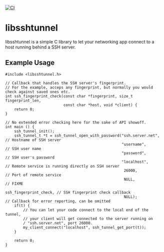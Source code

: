 [![CI](https://github.com/bk138/libsshtunnel/actions/workflows/ci.yml/badge.svg)](https://github.com/bk138/libsshtunnel/actions/workflows/ci.yml)

# libsshtunnel

libsshtunnel is a simple C library to let your networking app connect to a host running behind a SSH server.

## Example Usage

```
#include <libsshtunnel.h>

// Callback that handles the SSH server's fingerprint.
// For the example, acceps any fingerprint, but normally you would check against saved ones etc.
int ssh_fingerprint_check(const char *fingerprint, size_t fingerprint_len,
                          const char *host, void *client) {
    return 0;
}

// No extended error checking here for the sake of API showoff.
int main () {
	ssh_tunnel_init();
	ssh_tunnel_t *t = ssh_tunnel_open_with_password("ssh.server.net",       // Hostname of SSH server
                                                    "username",             // SSH user name
										            "password",             // SSH user's password
										            "localhost",            // Remote service is running directly on SSH server
										             26000,                 // Port of remote service
										             NULL,                  // FIXME
										             ssh_fingerprint_check, // SSH fingerprint check callback
										             NULL);	                // Callback for error reporting, can be omitted
	if(t) {
		// You can let your code connect to the local end of the tunnel,
		// your client will get connected to the server running on
		/ "ssh.server.net", port 26000.
		my_client_connect("localhost", ssh_tunnel_get_port(t));
	}
	
    return 0;	
}
```


